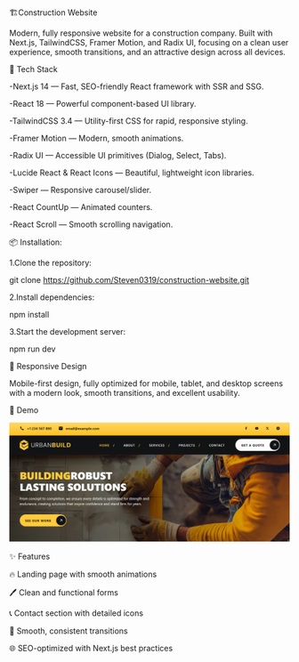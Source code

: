 🏗️Construction Website

Modern, fully responsive website for a construction company. Built with Next.js, TailwindCSS, Framer Motion, and Radix UI, focusing on a clean user experience, smooth transitions, and an attractive design across all devices.

🚀 Tech Stack

-Next.js 14 — Fast, SEO-friendly React framework with SSR and SSG.

-React 18 — Powerful component-based UI library.

-TailwindCSS 3.4 — Utility-first CSS for rapid, responsive styling.

-Framer Motion — Modern, smooth animations.

-Radix UI — Accessible UI primitives (Dialog, Select, Tabs).

-Lucide React & React Icons — Beautiful, lightweight icon libraries.

-Swiper — Responsive carousel/slider.

-React CountUp — Animated counters.

-React Scroll — Smooth scrolling navigation.

📦 Installation:

1.Clone the repository:

git clone https://github.com/Steven0319/construction-website.git

2.Install dependencies:

npm install

3.Start the development server:

npm run dev

📱 Responsive Design

Mobile-first design, fully optimized for mobile, tablet, and desktop screens with a modern look, smooth transitions, and excellent usability.

📸 Demo

![Homepage Screenshot](./public/homepage.png)

✨ Features

🔥 Landing page with smooth animations

🖊️ Clean and functional forms

📞 Contact section with detailed icons

🎨 Smooth, consistent transitions

🌐 SEO-optimized with Next.js best practices
